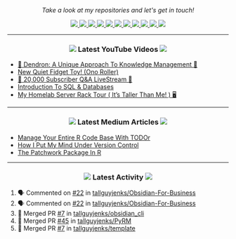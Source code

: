 <!-- Social Section -->
<p align="center">
  <i>Take a look at my repositories and let's get in touch!</i>

<p align="center">
  <a href= "https://github.com/tallguyjenks/">
    <img src="https://img.icons8.com/material-outlined/30/689d6a/source-code.png"/>
  </a>
  <a href= "https://www.linkedin.com/in/bryanjenks/">
    <img src="https://img.icons8.com/material-outlined/30/689d6a/linkedin.png"/>
  </a>
  <a href= "https://twitter.com/tallguyjenks">
    <img src="https://img.icons8.com/material-outlined/30/689d6a/twitter.png"/>
  </a>
  <a href= "https://www.bryanjenks.dev">
    <img src="https://img.icons8.com/material-outlined/30/689d6a/geography.png"/>
  </a>
  <a href="https://www.buymeacoffee.com/tallguyjenks">
    <img src="https://img.icons8.com/material-outlined/30/689d6a/cafe.png"/>
  </a>
  <a href="https://www.youtube.com/c/BryanJenksTech?sub_confirmation=1">
    <img src="https://img.icons8.com/material-outlined/30/689d6a/youtube-play.png"/>
  </a>
  <a href="https://orcid.org/0000-0002-9604-3069">
    <img src="https://img.icons8.com/material-outlined/30/689d6a/camera-addon-identification.png"/>
  </a>
  <a href="https://github.com/tallguyjenks/CV/blob/master/CV.pdf">
    <img src="https://img.icons8.com/material-outlined/30/689d6a/parse-from-clipboard.png"/>
  </a>
  <a href="mailto:bryan@bryanjenks.dev">
    <img src="https://img.icons8.com/ios-glyphs/30/689d6a/physics.png"/>
  </a>
  <a href="https://medium.com/@tallguyjenks">
    <img src="https://img.icons8.com/ios-filled/30/689d6a/medium-new.png"/>
  </a>
  <a href="https://stackoverflow.com/users/12339658/tallguyjenks">
    <img src="https://img.icons8.com/metro/26/689d6a/stackoverflow.png"/>
  </a>

  
</p>

---
  
<h3 align="center"><a href="https://www.youtube.com/c/BryanJenksTech?sub_confirmation=1"><img src="https://img.icons8.com/material-outlined/30/689d6a/youtube-play.png"/></a> Latest YouTube Videos <a href="https://www.youtube.com/c/BryanJenksTech?sub_confirmation=1"><img src="https://img.icons8.com/material-outlined/30/689d6a/youtube-play.png"/></a></h3>

<!-- YOUTUBE:START -->
- [🌱️ Dendron: A Unique Approach To Knowledge Management 🌱️](https://www.youtube.com/watch?v=nfvx8rv77NA)
- [New Quiet Fidget Toy! &lpar;Ono Roller&rpar;](https://www.youtube.com/watch?v=1sCzYhDzYtg)
- [🎉️ 20,000 Subscriber Q&amp;A LiveStream 🎉️](https://www.youtube.com/watch?v=S5g5keyYGe0)
- [Introduction To SQL &amp; Databases](https://www.youtube.com/watch?v=Vzj9S0XpPbI)
- [My Homelab Server Rack Tour &lpar; It’s Taller Than Me! &rpar; 🖥️](https://www.youtube.com/watch?v=-2uD9fcobTA)
<!-- YOUTUBE:END -->

---

<h3 align="center"><a href="https://medium.com/@tallguyjenks"><img src="https://img.icons8.com/ios-filled/30/689d6a/medium-new.png"/></a> Latest Medium Articles <a href="https://medium.com/@tallguyjenks"><img src="https://img.icons8.com/ios-filled/30/689d6a/medium-new.png"/></a></h3>


<!-- ARTICLES:START -->
- [Manage Your Entire R Code Base With TODOr](https://towardsdatascience.com/manage-your-entire-r-code-base-with-todor-76dcd7abad9?source=rss-32e452bd16bd------2)
- [How I Put My Mind Under Version Control](https://medium.com/analytics-vidhya/how-i-put-my-mind-under-version-control-24caea37b8a5?source=rss-32e452bd16bd------2)
- [The Patchwork Package In R](https://medium.com/analytics-vidhya/the-patchwork-package-in-r-9468e4a7cd29?source=rss-32e452bd16bd------2)
<!-- ARTICLES:END -->

---

<h3 align="center"><a href= "https://github.com/tallguyjenks/"><img src="https://img.icons8.com/material-outlined/30/689d6a/cafe.png"/></a> Latest Activity <a href= "https://github.com/tallguyjenks/"><img src="https://img.icons8.com/metro/26/689d6a/stackoverflow.png"/></a></h3>

<!--START_SECTION:activity-->
1. 🗣 Commented on [#22](https://github.com/tallguyjenks/Obsidian-For-Business/issues/22) in [tallguyjenks/Obsidian-For-Business](https://github.com/tallguyjenks/Obsidian-For-Business)
2. 🗣 Commented on [#22](https://github.com/tallguyjenks/Obsidian-For-Business/issues/22) in [tallguyjenks/Obsidian-For-Business](https://github.com/tallguyjenks/Obsidian-For-Business)
3. 🎉 Merged PR [#7](https://github.com/tallguyjenks/obsidian_cli/pull/7) in [tallguyjenks/obsidian_cli](https://github.com/tallguyjenks/obsidian_cli)
4. 🎉 Merged PR [#45](https://github.com/tallguyjenks/PyRM/pull/45) in [tallguyjenks/PyRM](https://github.com/tallguyjenks/PyRM)
5. 🎉 Merged PR [#7](https://github.com/tallguyjenks/template/pull/7) in [tallguyjenks/template](https://github.com/tallguyjenks/template)
<!--END_SECTION:activity-->
